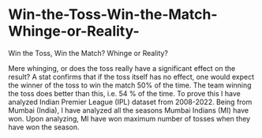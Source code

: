# Win-the-Toss-Win-the-Match-Whinge-or-Reality-
Win the Toss, Win the Match? Whinge or Reality?

Mere whinging, or does the toss really have a significant effect on the result? A stat confirms that if the toss itself has no effect, one would expect the winner of the toss to win the match 50% of the time. The team winning the toss does better than this, i.e. 54 % of the time. To prove this I have analyzed Indian Premier League (IPL) dataset from 2008-2022. Being from Mumbai (India), I have analyzed all the seasons Mumbai Indians (MI) have won. Upon analyzing, MI have won maximum number of tosses when they have won the season. 


